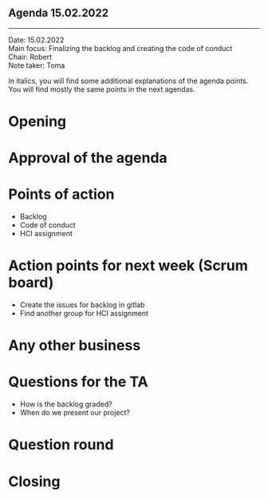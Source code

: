 ## Agenda 15.02.2022

---

Date:           15.02.2022\
Main focus:     Finalizing the backlog and creating the code of conduct\
Chair:          Robert\
Note taker:     Toma

In italics, you will find some additional explanations of the agenda points. You will find mostly the same points in the next agendas.

# Opening

# Approval of the agenda

# Points of action
 - Backlog
 - Code of conduct
 - HCI assignment

# Action points for next week (Scrum board)
 - Create the issues for backlog in gitlab
 - Find another group for HCI assignment

# Any other business

# Questions for the TA
 - How is the backlog graded?
 - When do we present our project?

# Question round

# Closing
